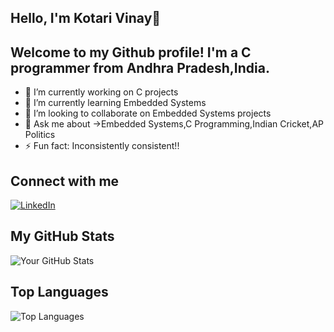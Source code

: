 ## Hello, I'm Kotari Vinay👋

## Welcome to my Github profile! I'm a C programmer from Andhra Pradesh,India.

<!--
**KotariVinay/KotariVinay** is a ✨ _special_ ✨ repository because its `README.md` (this file) appears on your GitHub profile.

Here are some ideas to get you started:
-->

- 🔭 I’m currently working on C projects
- 🌱 I’m currently learning Embedded Systems
- 👯 I’m looking to collaborate on Embedded Systems projects
- 💬 Ask me about ->Embedded Systems,C Programming,Indian Cricket,AP Politics
- ⚡ Fun fact: Inconsistently consistent!!


## Connect with me

[![LinkedIn](https://img.shields.io/badge/LinkedIn-Profile-blue?logo=linkedin&logoColor=white)](https://www.linkedin.com/in/KotariVinay)



## My GitHub Stats

![Your GitHub Stats](https://github-readme-stats.vercel.app/api?username=KotariVinay&show_icons=true)

## Top Languages

![Top Languages](https://github-readme-stats.vercel.app/api/top-langs/?username=KotariVinay&layout=compact)
